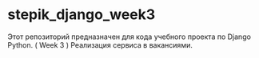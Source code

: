# stepik_django_week3
Этот репозиторий предназначен для кода учебного проекта по Django Python. ( Week 3 )
Реализация сервиса в вакансиями.
